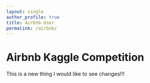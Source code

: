 ```yaml
---
layout: single
author_profile: true
title: Airbnb User
permalink: /airbnb/
---
```


# Airbnb Kaggle Competition

This is a new thing I would like to see changes!!!
